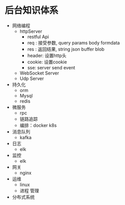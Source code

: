 # 后台知识体系

- 网络编程
    - httpServer
        - restful Api
        - req : 接受参数, query params body formdata
        - res : 返回结果, string json buffer blob
        - header: 设置http头
        - cookie: 设置cookie
        - sse: server send event
    - WebSocket Server
    - Udp Server
- 持久化
    - orm
    - Mysql
    - redis
- 微服务
    - rpc
    - 链路追踪
    - 编排：docker k8s
- 消息队列
    - kafka
- 日志
    - elk
- 监控
    - elk
- 网关
    - nginx
- 运维
    - linux
    - 进程 管理
- 分布式系统
